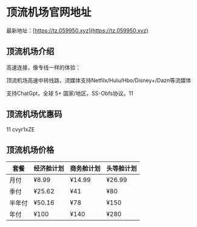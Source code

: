 # 顶流机场官网地址

最新地址：[https://tz.059950.xyz](https://tz.059950.xyz)

## 顶流机场介绍

高速连接，像专线一样的体验：

顶流机场高速中转线路，流媒体支持Netfilx/Hulu/Hbo/Disney+/Dazn等流媒体

支持ChatGpt，全球 5+ 国家/地区，SS-Obfs协议。11

## 顶流机场优惠码
11
cvyr1xZE

## 顶流机场价格

|套餐|经济舱计划|商务舱计划|头等舱计划|
|----|----|----|----|
|月付|¥8.99|¥14.99|¥26.99|
|季付|¥25.62|¥41|¥80|
|半年付|¥50.16|¥78|¥150|
|年付|¥100|¥140|¥280|


